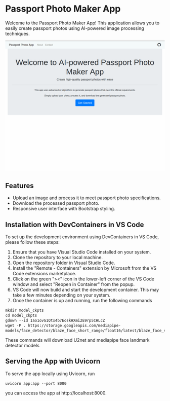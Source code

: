# Passport Photo Maker App

Welcome to the Passport Photo Maker App! This application allows you to easily create passport photos using AI-powered image processing techniques.

![Alt Text](/assets/screencast_photomaker.gif)
## Features

- Upload an image and process it to meet passport photo specifications.
- Download the processed passport photo.
- Responsive user interface with Bootstrap styling.

## Installation with DevContainers in VS Code

To set up the development environment using DevContainers in VS Code, please follow these steps:

1. Ensure that you have Visual Studio Code installed on your system.
2. Clone the repository to your local machine.
3. Open the repository folder in Visual Studio Code.
4. Install the "Remote - Containers" extension by Microsoft from the VS Code extensions marketplace.
5. Click on the green "><" icon in the lower-left corner of the VS Code window and select "Reopen in Container" from the popup.
6. VS Code will now build and start the development container. This may take a few minutes depending on your system.
7. Once the container is up and running, run the following commands 
```
mkdir model_ckpts 
cd model_ckpts 
gdown --id 1ao1ovG1Qtx4b7EoskHXmi2E9rp5CHLcZ
wget -P . https://storage.googleapis.com/mediapipe-models/face_detector/blaze_face_short_range/float16/latest/blaze_face_short_range.tflite
```
These commands will download U2net and mediapipe face landmark detector models
## Serving the App with Uvicorn

To serve the app locally using Uvicorn, run 

```
uvicorn app:app --port 8000
```
you can access the app at http://localhost:8000.
